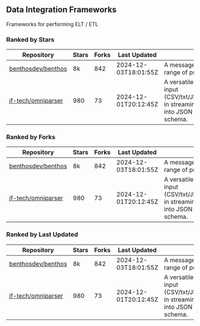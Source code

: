 ## Data Integration Frameworks

Frameworks for performing ELT / ETL

### Ranked by Stars

| Repository | Stars | Forks | Last Updated | Description | 
|------------|-------|-------|--------------|-------------|
| [benthosdev/benthos](https://github.com/benthosdev/benthos) | 8k | 842 | 2024-12-03T18:01:55Z |  A message streaming bridge between a range of protocols. |
| [jf-tech/omniparser](https://github.com/jf-tech/omniparser) | 980 | 73 | 2024-12-01T20:12:45Z |  A versatile ETL library that parses text input (CSV/txt/JSON/XML/EDI/X12/EDIFACT/etc) in streaming fashion and transforms data into JSON output using data-driven schema. |

### Ranked by Forks

| Repository | Stars | Forks | Last Updated | Description | 
|------------|-------|-------|--------------|-------------|
| [benthosdev/benthos](https://github.com/benthosdev/benthos) | 8k | 842 | 2024-12-03T18:01:55Z |  A message streaming bridge between a range of protocols. |
| [jf-tech/omniparser](https://github.com/jf-tech/omniparser) | 980 | 73 | 2024-12-01T20:12:45Z |  A versatile ETL library that parses text input (CSV/txt/JSON/XML/EDI/X12/EDIFACT/etc) in streaming fashion and transforms data into JSON output using data-driven schema. |

### Ranked by Last Updated

| Repository | Stars | Forks | Last Updated | Description | 
|------------|-------|-------|--------------|-------------|
| [benthosdev/benthos](https://github.com/benthosdev/benthos) | 8k | 842 | 2024-12-03T18:01:55Z |  A message streaming bridge between a range of protocols. |
| [jf-tech/omniparser](https://github.com/jf-tech/omniparser) | 980 | 73 | 2024-12-01T20:12:45Z |  A versatile ETL library that parses text input (CSV/txt/JSON/XML/EDI/X12/EDIFACT/etc) in streaming fashion and transforms data into JSON output using data-driven schema. |

